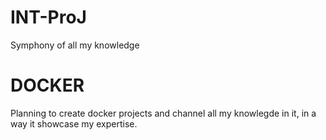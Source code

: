 # INT-ProJ
Symphony of all my knowledge

# DOCKER
Planning to create docker projects and channel all my knowlegde in it, 
in a way it showcase my expertise.